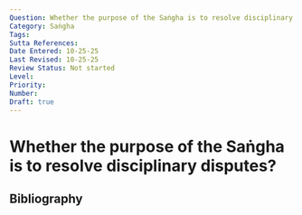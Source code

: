```yaml
---
Question: Whether the purpose of the Saṅgha is to resolve disciplinary disputes?
Category: Saṅgha
Tags: 
Sutta References: 
Date Entered: 10-25-25
Last Revised: 10-25-25
Review Status: Not started
Level: 
Priority: 
Number: 
Draft: true
---
```


# Whether the purpose of the Saṅgha is to resolve disciplinary disputes?

## Bibliography

<!-- 

Notes:



-->